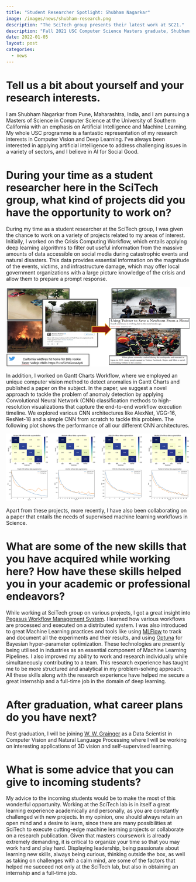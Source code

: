 ```yaml
---
title: "Student Researcher Spotlight: Shubham Nagarkar"
image: /images/news/shubham-research.png
description: "The SciTech group presents their latest work at SC21."
description: "Fall 2021 USC Computer Science Masters graduate, Shubham Nagarkar talks about his experiences as a student researcher in the SciTech Group."
date: 2022-01-05
layout: post
categories:
  - news
---
```


# Tell us a bit about yourself and your research interests. 

I am Shubham Nagarkar from Pune, Maharashtra, India, and I am pursuing a Masters 
of Science in Computer Science at the University of Southern California with 
an emphasis on Artificial Intelligence and Machine Learning. My whole USC 
programme is a fantastic representation of my research interests in Computer 
Vision and Deep Learning. I've always been interested in applying artificial 
intelligence to address challenging issues in a variety of sectors, and I believe 
in AI for Social Good.

# During your time as a student researcher here in the SciTech group, what kind of projects did you have the opportunity to work on? 

During my time as a student researcher at the SciTech group, I was given the 
chance to work on a variety of projects related to my areas of interest. 
Initially, I worked on the Crisis Computing Workflow, which entails applying 
deep learning algorithms to filter out useful information from the massive 
amounts of data accessible on social media during catastrophic events and 
natural disasters. This data provides essential information on the magnitude of 
the events, victims, and infrastructure damage, which may offer local government 
organizations with a large picture knowledge of the crisis and allow them to 
prepare a prompt response.

![twitter posts](/images/news/shubham-research-photo-1.png)

In addition, I worked on Gantt Charts Workflow, where we employed an unique 
computer vision method to detect anomalies in Gantt Charts and published a 
paper on the subject. In the paper, we suggest a novel approach to tackle the 
problem of anomaly detection by applying Convolutional Neural Network (CNN) 
classification methods to high-resolution visualizations that capture the 
end-to-end workflow execution timeline. We explored various CNN architectures 
like AlexNet, VGG-16, ResNet-18 and a simple CNN from scratch to tackle this 
problem. The following plot shows the performance of all our different CNN 
architectures.

![plots](/images/news/shubham-research-photo-2.png)

Apart from these projects, more recently, I have also been collaborating on a 
paper that entails the needs of supervised machine learning workflows in Science.

# What are some of the new skills that you have acquired while working here? How have these skills helped you in your academic or professional endeavors?

While working at SciTech group on various projects, I got a great insight into 
[Pegasus Workflow Management System](https://pegasus.isi.edu/). I learned how various workflows are 
processed and executed on a distributed system. I was also introduced to great 
Machine Learning practices and tools like using [MLFlow](https://mlflow.org/) to track and document 
all the experiments and their results, and using [Optuna](https://optuna.org/) for Bayesian 
hyper-parameter optimization. These technologies are presently being utilised 
in industries as an essential component of Machine Learning Pipelines. I also 
improved my ability to work and research individually while simultaneously 
contributing to a team. This research experience has taught me to be more 
structured and analytical in my problem-solving approach. All these skills along 
with the research experience have helped me secure a great internship and a 
full-time job in the domain of deep learning.

# After graduation, what career plans do you have next? 

Post graduation, I will be joining [W. W. Grainger](https://pressroom.grainger.com/home/default.aspx) as a Data Scientist in Computer 
Vision and Natural Language Processing where I will be working on interesting 
applications of 3D vision and self-supervised learning.

# What is some advice that you can give to incoming students?

My advice to the incoming students would be to make the most of this wonderful 
opportunity. Working at the SciTech lab is in itself a great learning experience 
academically and personally, as you are constantly challenged with new projects. 
In my opinion, one should always retain an open mind and a desire to learn, 
since there are many possibilities at SciTech to execute cutting-edge machine 
learning projects or collaborate on a research publication. Given that masters 
coursework is already extremely demanding, it is critical to organize your time 
so that you may work hard and play hard. Displaying leadership, being passionate 
about learning new skills, always being curious, thinking outside the box, as 
well as taking on challenges with a calm mind, are some of the factors that 
helped me succeed not only at the SciTech lab, but also in obtaining an 
internship and a full-time job. 




